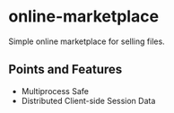 # online-marketplace
Simple online marketplace for selling files.

## Points and Features

- Multiprocess Safe
- Distributed Client-side Session Data
